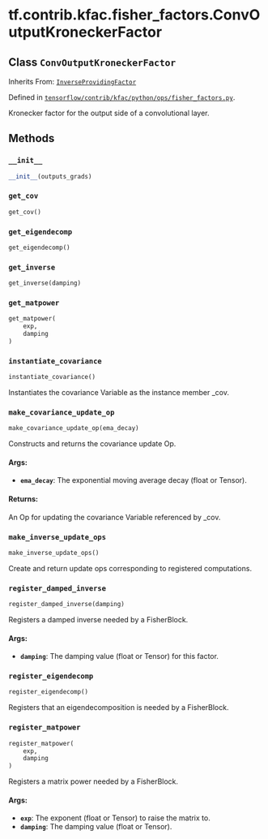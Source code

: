 <div itemscope itemtype="http://developers.google.com/ReferenceObject">
<meta itemprop="name" content="tf.contrib.kfac.fisher_factors.ConvOutputKroneckerFactor" />
<meta itemprop="property" content="__init__"/>
<meta itemprop="property" content="get_cov"/>
<meta itemprop="property" content="get_eigendecomp"/>
<meta itemprop="property" content="get_inverse"/>
<meta itemprop="property" content="get_matpower"/>
<meta itemprop="property" content="instantiate_covariance"/>
<meta itemprop="property" content="make_covariance_update_op"/>
<meta itemprop="property" content="make_inverse_update_ops"/>
<meta itemprop="property" content="register_damped_inverse"/>
<meta itemprop="property" content="register_eigendecomp"/>
<meta itemprop="property" content="register_matpower"/>
</div>

# tf.contrib.kfac.fisher_factors.ConvOutputKroneckerFactor

## Class `ConvOutputKroneckerFactor`

Inherits From: [`InverseProvidingFactor`](../../../../tf/contrib/kfac/fisher_factors/InverseProvidingFactor.md)



Defined in [`tensorflow/contrib/kfac/python/ops/fisher_factors.py`](https://www.tensorflow.org/code/tensorflow/contrib/kfac/python/ops/fisher_factors.py).

Kronecker factor for the output side of a convolutional layer.

## Methods

<h3 id="__init__"><code>__init__</code></h3>

``` python
__init__(outputs_grads)
```



<h3 id="get_cov"><code>get_cov</code></h3>

``` python
get_cov()
```



<h3 id="get_eigendecomp"><code>get_eigendecomp</code></h3>

``` python
get_eigendecomp()
```



<h3 id="get_inverse"><code>get_inverse</code></h3>

``` python
get_inverse(damping)
```



<h3 id="get_matpower"><code>get_matpower</code></h3>

``` python
get_matpower(
    exp,
    damping
)
```



<h3 id="instantiate_covariance"><code>instantiate_covariance</code></h3>

``` python
instantiate_covariance()
```

Instantiates the covariance Variable as the instance member _cov.

<h3 id="make_covariance_update_op"><code>make_covariance_update_op</code></h3>

``` python
make_covariance_update_op(ema_decay)
```

Constructs and returns the covariance update Op.

#### Args:

* <b>`ema_decay`</b>: The exponential moving average decay (float or Tensor).

#### Returns:

An Op for updating the covariance Variable referenced by _cov.

<h3 id="make_inverse_update_ops"><code>make_inverse_update_ops</code></h3>

``` python
make_inverse_update_ops()
```

Create and return update ops corresponding to registered computations.

<h3 id="register_damped_inverse"><code>register_damped_inverse</code></h3>

``` python
register_damped_inverse(damping)
```

Registers a damped inverse needed by a FisherBlock.

#### Args:

* <b>`damping`</b>: The damping value (float or Tensor) for this factor.

<h3 id="register_eigendecomp"><code>register_eigendecomp</code></h3>

``` python
register_eigendecomp()
```

Registers that an eigendecomposition is needed by a FisherBlock.

<h3 id="register_matpower"><code>register_matpower</code></h3>

``` python
register_matpower(
    exp,
    damping
)
```

Registers a matrix power needed by a FisherBlock.

#### Args:

* <b>`exp`</b>: The exponent (float or Tensor) to raise the matrix to.
* <b>`damping`</b>: The damping value (float or Tensor).



